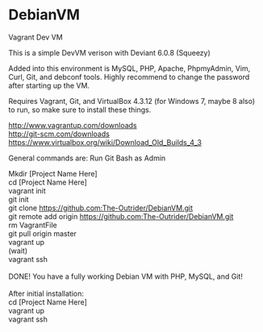 DebianVM
========

Vagrant Dev VM

This is a simple DevVM verison with Deviant 6.0.8 (Squeezy)

Added into this environment is MySQL, PHP, Apache, PhpmyAdmin, Vim, Curl, Git, and debconf tools. Highly recommend to change the password after starting up the VM.

Requires Vagrant, Git, and VirtualBox 4.3.12 (for Windows 7, maybe 8 also) to run, so make sure to install these things.

http://www.vagrantup.com/downloads <br />
http://git-scm.com/downloads <br />
https://www.virtualbox.org/wiki/Download_Old_Builds_4_3 <br />

General commands are:
Run Git Bash as Admin

Mkdir [Project Name Here] <br />
cd [Project Name Here] <br />
vagrant init <br />
git init <br />
git clone https://github.com:The-Outrider/DebianVM.git <br />
git remote add origin https://github.com:The-Outrider/DebianVM.git <br />
rm VagrantFile <br />
git pull origin master <br />
vagrant up <br />
(wait) <br />
vagrant ssh <br />
<br />
DONE! You have a fully working Debian VM with PHP, MySQL, and Git! <br  />
<br  />
After initial installation: <br  />
cd [Project Name Here] <br  />
vagrant up <br  />
vagrant ssh <br  />
